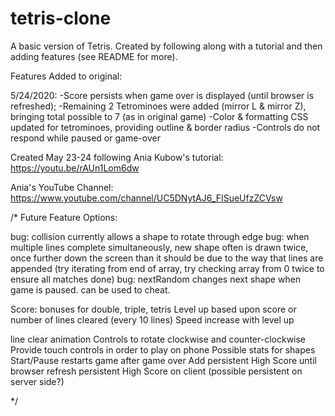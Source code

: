 # tetris-clone
A basic version of Tetris. Created by following along with a tutorial and then adding features (see README for more). 

Features Added to original:

5/24/2020:
-Score persists when game over is displayed (until browser is refreshed);
-Remaining 2 Tetrominoes were added (mirror L & mirror Z), bringing total possible to 7 (as in original game)
-Color & formatting CSS updated for tetrominoes, providing outline & border radius
-Controls do not respond while paused or game-over


Created May 23-24 following Ania Kubow's tutorial:
https://youtu.be/rAUn1Lom6dw

Ania's YouTube Channel:
https://www.youtube.com/channel/UC5DNytAJ6_FISueUfzZCVsw

/*
Future Feature Options:

bug: collision currently allows a shape to rotate through edge
bug: when multiple lines complete simultaneously, new shape often is drawn twice, once further down the screen than it should be due to the way that lines are appended (try iterating from end of array, try checking array from 0 twice to ensure all matches done)
bug: nextRandom changes next shape when game is paused. can be used to cheat.

Score: bonuses for double, triple, tetris
Level up based upon score or number of lines cleared (every 10 lines)
Speed increase with level up

line clear animation
Controls to rotate clockwise and counter-clockwise
Provide touch controls in order to play on phone
Possible stats for shapes
Start/Pause restarts game after game over
Add persistent High Score until browser refresh
persistent High Score on client (possible persistent on server side?)





*/
